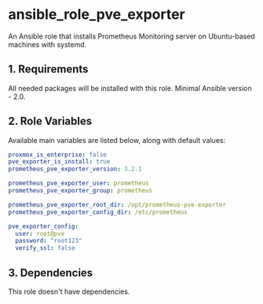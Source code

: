 # ansible_role_pve_exporter
An Ansible role that installs Prometheus Monitoring server on Ubuntu-based machines with systemd.

## 1. Requirements
All needed packages will be installed with this role. Minimal Ansible version - 2.0.

## 2. Role Variables
Available main variables are listed below, along with default values:
```yaml
proxmox_is_enterprise: false
pve_exporter_is_install: true
prometheus_pve_exporter_version: 3.2.1

prometheus_pve_exporter_user: prometheus
prometheus_pve_exporter_group: prometheus

prometheus_pve_exporter_root_dir: /opt/prometheus-pve-exporter
prometheus_pve_exporter_config_dir: /etc/prometheus

pve_exporter_config:
  user: root@pve
  password: "root123"
  verify_ssl: false
```

## 3. Dependencies
This role doesn't have dependencies.
